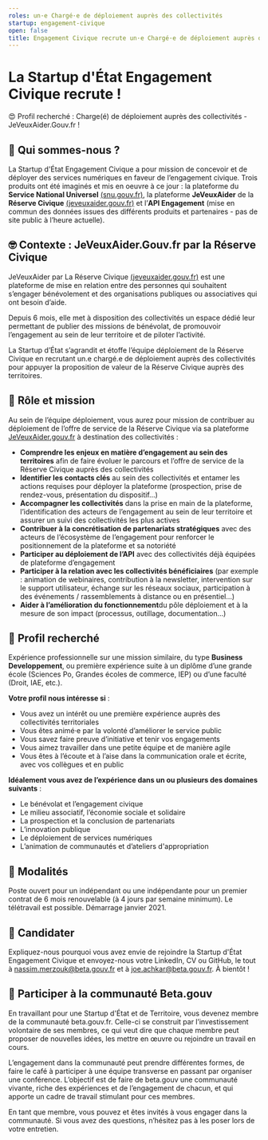 ```yaml
---
roles: un·e Chargé·e de déploiement auprès des collectivités
startup: engagement-civique
open: false 
title: Engagement Civique recrute un·e Chargé·e de déploiement auprès des collectivités
---
```


# La Startup d'État Engagement Civique recrute !


😍 Profil recherché : Charge(é) de déploiement auprès des collectivités - JeVeuxAider.Gouv.fr !

## 👋 Qui sommes-nous ?
La Startup d'État Engagement Civique a pour mission de concevoir et de déployer des services numériques en faveur de l’engagement civique. Trois produits ont été imaginés et mis en oeuvre à ce jour : la plateforme du **Service National Universel** [(snu.gouv.fr)](https://www.snu.gouv.fr/), la plateforme **JeVeuxAider** de la **Réserve Civique** [(jeveuxaider.gouv.fr)](https://jeveuxaider.gouv.fr/) et l’**API Engagement** (mise en commun des données issues des différents produits et partenaires - pas de site public à l’heure actuelle).

## 🤓 Contexte : JeVeuxAider.Gouv.fr par la Réserve Civique
JeVeuxAider par La Réserve Civique [(jeveuxaider.gouv.fr)](https://jeveuxaider.gouv.fr/) est une plateforme de mise en relation entre des personnes qui souhaitent s’engager bénévolement et des organisations publiques ou associatives qui ont besoin d’aide. 

Depuis 6 mois, elle met à disposition des collectivités un espace dédié leur permettant de publier des missions de bénévolat, de promouvoir l’engagement au sein de leur territoire et de piloter l’activité.


La Startup d’État s’agrandit et étoffe l’équipe déploiement de la Réserve Civique en recrutant un.e chargé.e de déploiement auprès des collectivités pour appuyer la proposition de valeur de la Réserve Civique auprès des territoires.

## 🎯 Rôle et mission
Au sein de l’équipe déploiement, vous aurez pour mission de contribuer au déploiement de l’offre de service de la Réserve Civique via sa plateforme [JeVeuxAider.gouv.fr](https://jeveuxaider.gouv.fr/) à destination des collectivités :
- **Comprendre les enjeux en matière d’engagement au sein des territoires** afin de faire évoluer le parcours et l’offre de service de la Réserve Civique auprès des collectivités
- **Identifier les contacts clés** au sein des collectivités et entamer les actions requises pour déployer la plateforme (prospection, prise de rendez-vous, présentation du dispositif...)
- **Accompagner les collectivités** dans la prise en main de la plateforme, l’identification des acteurs de l’engagement au sein de leur territoire et assurer un suivi des collectivités les plus actives
- **Contribuer à la concrétisation de partenariats stratégiques** avec des acteurs de l’écosystème de l’engagement pour renforcer le positionnement de la plateforme et sa notoriété 
- **Participer au déploiement de l’API** avec des collectivités déjà équipées de plateforme d’engagement
- **Participer à la relation avec les collectivités bénéficiaires** (par exemple : animation de webinaires, contribution à la newsletter, intervention sur le support utilisateur, échange sur les réseaux sociaux, participation à des événements / rassemblements à distance ou en présentiel…)
- **Aider à l’amélioration du fonctionnement**du pôle déploiement et à la mesure de son impact (processus, outillage, documentation…)

## 🔎 Profil recherché
Expérience professionnelle sur une mission similaire, du type **Business Developpement**, ou première expérience suite à un diplôme d’une grande école (Sciences Po, Grandes écoles de commerce, IEP) ou d’une faculté (Droit, IAE, etc.).

**Votre profil nous intéresse si** :
- Vous avez un intérêt ou une première expérience auprès des collectivités territoriales
- Vous êtes animé·e par la volonté d’améliorer le service public
- Vous savez faire preuve d’initiative et tenir vos engagements
- Vous aimez travailler dans une petite équipe et de manière agile
- Vous êtes à l’écoute et à l’aise dans la communication orale et écrite, avec vos collègues et en public

**Idéalement vous avez de l’expérience dans un ou plusieurs des domaines suivants** :
- Le bénévolat et l’engagement civique
- Le milieu associatif, l’économie sociale et solidaire
- La prospection et la conclusion de partenariats 
- L’innovation publique
- Le déploiement de services numériques
- L’animation de communautés et d’ateliers d'appropriation 

## 📝 Modalités
Poste ouvert pour un indépendant ou une indépendante pour un premier contrat de 6 mois renouvelable (à 4 jours par semaine minimum). Le télétravail est possible. Démarrage janvier 2021.

## 🚀 Candidater
Expliquez-nous pourquoi vous avez envie de rejoindre la Startup d'État Engagement Civique et envoyez-nous votre LinkedIn, CV ou GitHub, le tout à [nassim.merzouk@beta.gouv.fr](mailto:nassim.merzouk@beta.gouv.fr) et à [joe.achkar@beta.gouv.fr](mailto:joe.achkar@beta.gouv.fr).
À bientôt !

## 🤝 Participer à la communauté Beta.gouv
En travaillant pour une Startup d'État et de Territoire, vous devenez membre de la communauté beta.gouv.fr. Celle-ci se construit par l’investissement volontaire de ses membres, ce qui veut dire que chaque membre peut proposer de nouvelles idées, les mettre en œuvre ou rejoindre un travail en cours.

L’engagement dans la communauté peut prendre différentes formes, de faire le café à participer à une équipe transverse en passant par organiser une conférence.
L’objectif est de faire de beta.gouv une communauté vivante, riche des expériences et de l’engagement de chacun, et qui apporte un cadre de travail stimulant pour ces membres.

En tant que membre, vous pouvez et êtes invités à vous engager dans la communauté. Si vous avez des questions, n’hésitez pas à les poser lors de votre entretien.

